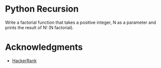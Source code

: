 # Python Recursion
Write a factorial function that takes a positive integer, N as a parameter and prints the result of N! (N factorial).

# Acknowledgments
* [HackerRank](www.hackerrank.com)
